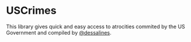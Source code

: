 # USCrimes
This library gives quick and easy access to atrocities commited by the US Government and compiled by [@dessalines](https://github.com/dessalines/essays/blob/master/us_atrocities.md).
